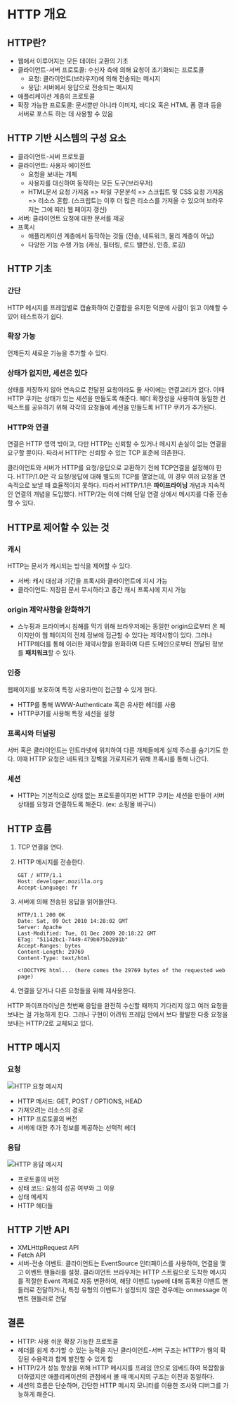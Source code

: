 # HTTP 개요

## HTTP란?

- 웹에서 이루어지는 모든 데이터 교환의 기초
- 클라이언트-서버 프로토콜: 수신자 측에 의해 요청이 초기화되는 프로토콜
  - 요청: 클라이언트(브라우저)에 의해 전송되는 메시지
  - 응답: 서버에서 응답으로 전송되는 메시지
- 애플리케이션 계층의 프로토콜
- 확장 가능한 프로토콜: 문서뿐만 아니라 이미지, 비디오 혹은 HTML 폼 결과 등을 서버로 포스트 하는 데 사용할 수 있음



## HTTP 기반 시스템의 구성 요소

- 클라이언트-서버 프로토콜
- 클라이언트: 사용자 에이전트
  - 요청을 보내는 개체
  - 사용자를 대신하여 동작하는 모든 도구(브라우저)
  - HTML문서 요청 가져옴 => 파일 구문분석 => 스크립트 및 CSS 요청 가져옴 => 리소스 혼합. (스크립트는 이후 더 많은 리소스를 가져올 수 있으며 브라우저는 그에 따라 웹 페이지 갱신)
- 서버: 클라이언트 요청에 대한 문서를 제공
- 프록시
  - 애플리케이션 계층에서 동작하는 것들 (전송, 네트워크, 물리 계층이 아님)
  - 다양한 기능 수행 가능 (캐싱, 필터링, 로드 밸런싱, 인증, 로깅)



## HTTP 기초

### 간단

HTTP 메시지를 프레임별로 캡슐화하여 간결함을 유지한 덕분에 사람이 읽고 이해할 수 있어 테스트하기 쉽다.

### 확장 가능

언제든지 새로운 기능을 추가할 수 있다.

### 상태가 없지만, 세션은 있다

상태를 저장하지 않아 연속으로 전달된 요청이라도 둘 사이에는 연결고리가 없다. 이때 HTTP 쿠키는 상태가 있는 세션을 만들도록 해준다. 헤더 확장성을 사용하여 동일한 컨텍스트를 공유하기 위해 각각의 요청들에 세션을 만들도록 HTTP 쿠키가 추가된다.

### HTTP와 연결

연결은 HTTP 영역 밖이고, 다만 HTTP는 신뢰할 수 있거나 메시지 손실이 없는 연결을 요구할 뿐이다. 따라서 HTTP는 신뢰할 수 있는 TCP 표준에 의존한다. 

클라이언트와 서버가 HTTP를 요청/응답으로 교환하기 전에 TCP연결을 설정해야 한다. HTTP/1.0은 각 요청/응답에 대해 별도의 TCP를 열었는데, 이 경우 여러 요청을 연속적으로 보낼 때 효율적이지 못하다. 따라서 HTTP/1.1은 **파이프라이닝** 개념과 지속적인 연결의 개념을 도입했다. HTTP/2는 이에 더해 단일 연결 상에서 메시지를 다중 전송할 수 있다.

## HTTP로 제어할 수 있는 것

### 캐시

HTTP는 문서가 캐시되는 방식을 제어할 수 있다. 

- 서버: 캐시 대상과 기간을 프록시와 클라이언트에 지시 가능
- 클라이언트: 저장된 문서 무시하라고 중간 캐시 프록시에 지시 가능

###  origin 제약사항을 완화하기

- 스누핑과 프라이버시 침해를 막기 위해 브라우저에는 동일한 origin으로부터 온 페이지만이 웹 페이지의 전체 정보에 접근할 수 있다는 제약사항이 있다. 그러나 HTTP헤더를 통해 이러한 제약사항을 완화하여 다른 도메인으로부터 전달된 정보를 **패치워크**할 수 있다. 

### 인증

웹페이지를 보호하여 특정 사용자만이 접근할 수 있게 한다.

- HTTP를 통해 WWW-Authenticate 혹은 유사한 헤더를 사용
- HTTP쿠기를 사용해 특정 세션을 설정

### 프록시와 터널링

서버 혹은 클라이언트는 인트라넷에 위치하여 다른 개체들에게 실제 주소를 숨기기도 한다. 이때 HTTP 요청은 네트워크 장벽을 가로지르기 위해 프록시를 통해 나간다. 

### 세션

- HTTP는 기본적으로 상태 없는 프로토콜이지만 HTTP 쿠키는 세션을 만들어 서버 상태를 요청과 연결하도록 해준다. (ex: 쇼핑몰 바구니)



## HTTP 흐름

1. TCP 연결을 연다.

2. HTTP 메시지를 전송한다.

   ```
   GET / HTTP/1.1
   Host: developer.mozilla.org
   Accept-Language: fr
   ```

3. 서버에 의해 전송된 응답을 읽어들인다.

   ```
   HTTP/1.1 200 OK
   Date: Sat, 09 Oct 2010 14:28:02 GMT
   Server: Apache
   Last-Modified: Tue, 01 Dec 2009 20:18:22 GMT
   ETag: "51142bc1-7449-479b075b2891b"
   Accept-Ranges: bytes
   Content-Length: 29769
   Content-Type: text/html
   
   <!DOCTYPE html... (here comes the 29769 bytes of the requested web page)
   ```

4. 연결을 닫거나 다른 요청들을 위해 재사용한다. 



HTTP 파이프라이닝은 첫번째 응답을 완전히 수신할 때까지 기다리지 않고 여러 요청을 보내는 걸 가능하게 한다. 그러나 구현이 어려워 프레임 안에서 보다 활발한 다중 요청을 보내는  HTTP/2로 교체되고 있다.



## HTTP 메시지

### 요청

![HTTP 요청 메시지](https://mdn.mozillademos.org/files/13687/HTTP_Request.png)

- HTTP 메서드: GET, POST / OPTIONS, HEAD 
- 가져오려는 리소스의 경로
- HTTP 프로토콜의 버전
- 서버에 대한 추가 정보를 제공하는 선택적 헤더



### 응답

![HTTP 응답 메시지](https://mdn.mozillademos.org/files/13691/HTTP_Response.png)

- 프로토콜의 버전
- 상태 코드: 요청의 성공 여부와 그 이유
- 상태 메세지
- HTTP 헤더들



## HTTP 기반 API

- XMLHttpRequest API
- Fetch API
- 서버-전송 이벤트: 클라이언트는 EventSource 인터페이스를 사용하여, 연결을 맺고 이벤트 핸들러를 설정.  클라이언트 브라우저는 HTTP 스트림으로 도착한 메시지를 적절한 Event  객체로 자동 변환하여, 해당 이벤트 type에 대해 등록된 이벤트 핸들러로 전달하거나, 특정 유형의 이벤트가 설정되지 않은 경우에는 onmessage 이벤트 핸들러로 전달



## 결론

- HTTP: 사용 쉬운 확장 가능한 프로토콜
- 헤더를 쉽게 추가할 수 있는 능력을 지닌 클라이언트-서버 구조는 HTTP가 웹의 확장된 수용력과 함께 발전할 수 있게 함
- HTTP/2가 성능 향상을 위해 HTTP 메시지를 프레임 안으로 임베드하여 복잡함을 더하였지만 애플리케이션의 관점에서 볼 때 메시지의 구조는 이전과 동일하다.
- 세션의 흐름은 단순하며, 간단한 HTTP 메시지 모니터를 이용한 조사와 디버그를 가능하게 해준다.

